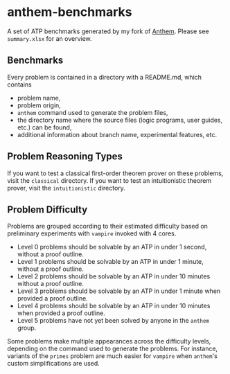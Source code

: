 # anthem-benchmarks
A set of ATP benchmarks generated by my fork of [Anthem](https://github.com/ZachJHansen/zanthem-next).
Please see `summary.xlsx` for an overview.

## Benchmarks
Every problem is contained in a directory with a README.md, which contains
- problem name,
- problem origin,
- `anthem` command used to generate the problem files,
- the directory name where the source files (logic programs, user guides, etc.) can be found,
- additional information about branch name, experimental features, etc.

## Problem Reasoning Types
If you want to test a classical first-order theorem prover on these problems, visit the `classical` directory. If you want to test an intuitionistic theorem prover, visit the `intuitionistic` directory.

## Problem Difficulty
Problems are grouped according to their estimated difficulty based on preliminary experiments with `vampire` invoked with 4 cores.

- Level 0 problems should be solvable by an ATP in under 1 second, without a proof outline.
- Level 1 problems should be solvable by an ATP in under 1 minute, without a proof outline.
- Level 2 problems should be solvable by an ATP in under 10 minutes without a proof outline.
- Level 3 problems should be solvable by an ATP in under 1 minute when provided a proof outline.
- Level 4 problems should be solvable by an ATP in under 10 minutes when provided a proof outline.
- Level 5 problems have not yet been solved by anyone in the `anthem` group.

Some problems make multiple appearances across the difficulty levels, depending on the command used to generate the problems. For instance, variants of the `primes` problem are much easier for `vampire` when `anthem`'s custom simplifications are used.
